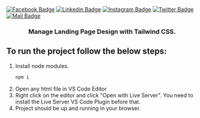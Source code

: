 [![Facebook Badge](https://img.shields.io/badge/Facebook-1877F2?style=for-the-badge&logo=facebook&logoColor=white)](https://facebook.com/abnaeembsc) [![Linkedin Badge](https://img.shields.io/badge/LinkedIn-0077B5?style=for-the-badge&logo=linkedin&logoColor=white)](https://www.linkedin.com/in/developernaeem/) [![Instagram Badge](https://img.shields.io/badge/Instagram-E4405F?style=for-the-badge&logo=instagram&logoColor=white)](https://instagram.com/nwebpro) [![Twitter Badge](https://img.shields.io/badge/Twitter-1DA1F2?style=for-the-badge&logo=twitter&logoColor=white)](https://twitter.com/developernaeem) [![Mail Badge](https://img.shields.io/badge/Gmail-D14836?style=for-the-badge&logo=gmail&logoColor=white)](mailto:abnaeem.bsc@gmail.com)

<p align="center">
  <h3 align="center">Manage Landing Page Design with Tailwind CSS.</h3>
</p>



## To run the project follow the below steps:


1. Install node modules.
    ```sh
    npm i
    ```
2. Open any html file in VS Code Editor
3. Right click on the editor and click "Open with Live Server". You need to install the Live Server VS Code Plugin before that.
4. Project should be up and running in your browser.